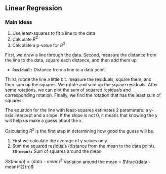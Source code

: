 ## Linear Regression

### Main Ideas
1. Use least-squares to fit a line to the data
2. Calculate $R^2$
3. Calculate a p-value for $R^2$

First, we draw a line through the data. Second, measure the distance from the line to the data,
square each distance, and then add them up.

- **`Residual:`** Distance from a line to a data point.

Third, rotate the line a little bit. measure the residuals, square them, and then sum up the squares.
We rotate and sum up the square residuals.
After some rotations, we can plot the sum of squared residuals and corresponding rotation.
Finally, we find the rotation that has the least sum of squares.

The equation for the line with least-squares estimates 2 parameters: a y-axis intercept and a slope.
If the slope is not 0, it means that knowing the y will help us make a guess about the x.

Calculating $R^2$ is the first step in determining how good the guess will be.

1. First we calculate the average of y values only.
2. Sum the squared residuals (distance from the mean to the data point).
**`SS(mean):`** Sum of squares around the mean.

$SS(mean) = (data - mean)^2$
Variation around the mean = $\frac{(data - mean)^2}{n}$
